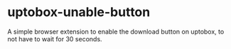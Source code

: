 # uptobox-unable-button
A simple browser extension to enable the download button on uptobox, to not have to wait for 30 seconds.